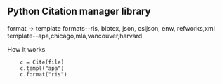 ## Python Citation manager library

format -> template
formats--ris, bibtex, json, csljson, enw, refworks,xml
template--apa,chicago,mla,vancouver,harvard

How it works
```
    c = Cite(file)
    c.templ("apa")
    c.format("ris")
```
